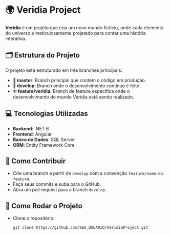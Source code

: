 # 🌍 Veridia Project

**Veridia** é um projeto que cria um novo mundo fictício, onde cada elemento do universo é meticulosamente projetado para contar uma história interativa.

## 🗂 Estrutura do Projeto

O projeto está estruturado em três branches principais:

- **🚀 master**: Branch principal que contém o código em produção.
- **🔧 develop**: Branch onde o desenvolvimento contínuo é feito.
- **✨ feature/veridia**: Branch de feature específica onde o desenvolvimento do mundo Veridia está sendo realizado.

## 💻 Tecnologias Utilizadas

- **Backend**: .NET 6
- **Frontend**: Angular
- **Banco de Dados**: SQL Server
- **ORM**: Entity Framework Core

## 🤝 Como Contribuir

- Crie uma branch a partir de `develop` com a convenção `feature/nome-da-feature`.
- Faça seus commits e suba para o GitHub.
- Abra um pull request para a branch `develop`.

## 🚀 Como Rodar o Projeto

- Clone o repositório:
  ```bash
  git clone https://github.com/SEU_USUARIO/VeridiaProject.git
